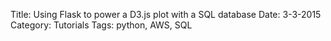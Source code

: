 Title: Using Flask to power a D3.js plot with a SQL database
Date: 3-3-2015
Category: Tutorials
Tags: python, AWS, SQL
